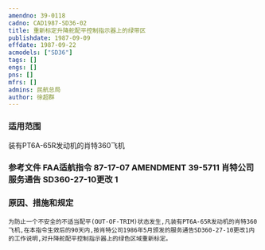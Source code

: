 ```yaml
---
amendno: 39-0118  
cadno: CAD1987-SD36-02  
title: 重新标定升降舵配平控制指示器上的绿带区  
publishdate: 1987-09-09  
effdate: 1987-09-22  
acmodels: ["SD36"]  
tags: []  
engs: []  
pns: []  
mfrs: []  
admins: 民航总局  
author: 徐超群  
---
```

  
### 适用范围  
装有PT6A-65R发动机的肖特360飞机  
  
<!--more-->  
### 参考文件    FAA适航指令 87-17-07 AMENDMENT 39-5711 肖特公司服务通告 SD360-27-10更改 1  
  
### 原因、措施和规定  
    为防止一个不安全的不适当配平(OUT-OF-TRIM)状态发生,凡装有PT6A-65R发动机的肖特360飞机,在本指令生效后的90天内,按肖特公司1986年5月颁发的服务通告SD360-27-10更改1内的工作说明,对升降舵配平控制指示器上的绿色区域重新标定。  
